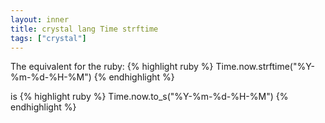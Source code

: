 ```yaml
---
layout: inner
title: crystal lang Time strftime
tags: ["crystal"]
---
```

The equivalent for the ruby:
{% highlight ruby %}
Time.now.strftime("%Y-%m-%d-%H-%M")
{% endhighlight %}

is
{% highlight ruby %}
Time.now.to_s("%Y-%m-%d-%H-%M")
{% endhighlight %}
